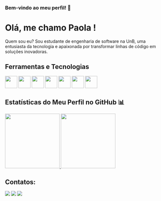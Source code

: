 ### Bem-vindo ao meu perfil! 👋
 
# Olá, me chamo Paola ! 

Quem sou eu?
Sou estudante de engenharia de software na UnB, uma entusiasta da tecnologia e apaixonada por transformar linhas de código em soluções inovadoras. 

## Ferramentas e Tecnologias

<img loading="lazy" src="https://cdn.jsdelivr.net/gh/devicons/devicon/icons/git/git-original.svg" width="40" height="40"/> <img loading="lazy" src="https://cdn.jsdelivr.net/gh/devicons/devicon/icons/javascript/javascript-original.svg" width="40" height="40"/> <img loading="lazy" src="https://cdn.jsdelivr.net/gh/devicons/devicon/icons/python/python-original.svg" width="40" height="40"/> <img loading="lazy" src="https://cdn.jsdelivr.net/gh/devicons/devicon/icons/html5/html5-original.svg" width="40" height="40"/> <img loading="lazy" src="https://cdn.jsdelivr.net/gh/devicons/devicon/icons/css3/css3-original.svg" width="40" height="40"/> <img loading="lazy" src="https://cdn.jsdelivr.net/gh/devicons/devicon/icons/java/java-plain.svg" width="40" height="40"/> <img loading="lazy" src="https://cdn.jsdelivr.net/gh/devicons/devicon/icons/c/c-original.svg" width="40" height="40"/>

## Estatísticas do Meu Perfil no GitHub 📊
<div>
  <a href="https://github.com/paolaalim">
    <img loading="lazy" height="180em" src="https://github-readme-stats.vercel.app/api/top-langs/?username=paolaalim&layout=compact&langs_count=7&theme=dracula"/>
    <img loading="lazy" height="180em" src="https://github-readme-stats.vercel.app/api?username=paolaalim&show_icons=true&theme=dracula&include_all_commits=true&count_private=true"/>
  </a>
</div>
          
          
## Contatos:

<div>
<a href="[https://instagram.com/paolaalim_](https://www.instagram.com/paolaalim_/)" target="_blank"><img loading="lazy" src="https://img.shields.io/badge/-Instagram-%23E4405F?style=for-the-badge&logo=instagram&logoColor=white" target="_blank"></a>
<a href = "paola.rebeca.ldn@gmail.com"><img loading="lazy" src="https://img.shields.io/badge/Gmail-D14836?style=for-the-badge&logo=gmail&logoColor=white" target="_blank"></a>
<a href="[https://www.linkedin.com/in/seu-usuário-linkedln-aqui](https://www.linkedin.com/in/paola-nascimento-001b4624a/)" target="_blank"><img loading="lazy" src="https://img.shields.io/badge/-LinkedIn-%230077B5?style=for-the-badge&logo=linkedin&logoColor=white" target="_blank"></a>   
</div>                      



